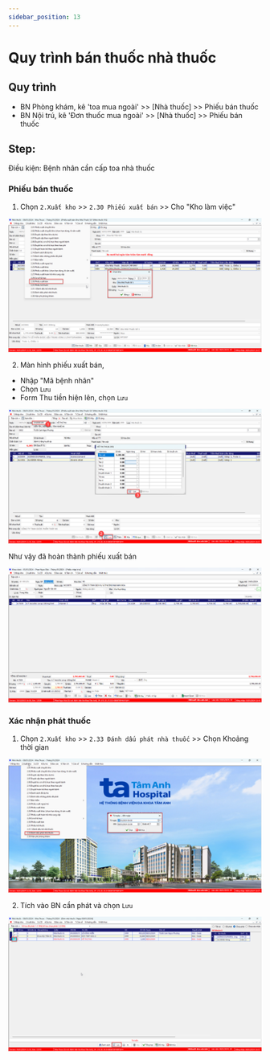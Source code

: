 ```yaml
---
sidebar_position: 13
---
```


# Quy trình bán thuốc nhà thuốc
## Quy trình
- BN Phòng khám, kê 'toa mua ngoài' >> [Nhà thuốc] >> Phiếu bán thuốc
- BN Nội trú, kê 'Đơn thuốc mua ngoài' >> [Nhà thuốc] >> Phiếu bán thuốc

## Step:
Điều kiện: Bệnh nhân cần cấp toa nhà thuốc
### Phiếu bán thuốc
1. Chọn `2.Xuất kho` >> `2.30 Phiếu xuất bán` >> Cho "Kho làm việc"

![Alt text](img/menu-phieu-ban-thuoc.png)

2. Màn hình phiếu xuất bán, 
- Nhập "Mã bệnh nhân"
- Chọn `Lưu`
- Form Thu tiền hiện lên, chọn `Lưu`

![Alt text](img/luu-phieu-xuat-ban.png)

Như vậy đã hoàn thành phiếu xuất bán

![Alt text](image.png)

### Xác nhận phát thuốc

1. Chọn `2.Xuất kho` >> `2.33 Đánh dấu phát nhà thuốc` >> Chọn Khoảng thời gian

![Alt text](img/menu-danh-dau-phat-nt.png)

2. Tích vào BN cần phát và chọn `Lưu`

![Alt text](img/xac-nhan-phat-nt.png)
